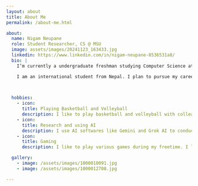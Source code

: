 ```yaml
---
layout: about
title: About Me
permalink: /about-me.html

about:
  name: Nigam Neupane
  role: Student Researcher, CS @ MSU
  image: assets/images/20241123_163433.jpg
  linkedin: https://www.linkedin.com/in/nigam-neupane-8536531a8/
  bio: |
    I’m currently a undergraduate freshman studying Computer Science at Morgan State University in Baltimore, Maryland. I expect to graduate in 2029.

    I am an international student from Nepal. I plan to pursue my career in Computer Science in the USA. I am particularly interested in Robotics and Aerospace engineering.

    

  hobbies:
    - icon: 
      title: Playing Basketball and Volleyball
      description: I like to play basketball and volleyball with colleagues and friends during holidays.
    - icon: 
      title: Research and using AI
      description: I use AI softwares like Gemini and Grok AI to conduct various independent research on the various fields I am interested in.
    - icon: 
      title: Gaming
      description: I like to play various games during my freetime. I like playing shooter games, strategy games and MOBA games.

  gallery:
    - image: /assets/images/1000010091.jpg
    - image: /assets/images/1000012708.jpg

---
```

